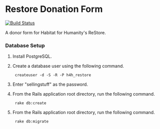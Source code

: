 # Restore Donation Form

[![Build Status](https://travis-ci.org/boonrs/h4h_restore.png?branch=master)](https://travis-ci.org/boonrs/h4h_restore)

A donor form for Habitat for Humanity's ReStore.

### Database Setup

1. Install PostgreSQL.
1. Create a database user using the following command.

        createuser -d -S -R -P h4h_restore

1. Enter "sellingstuff" as the password.
1. From the Rails application root directory, run the following command.

        rake db:create

1. From the Rails application root directory, run the following command.

        rake db:migrate
